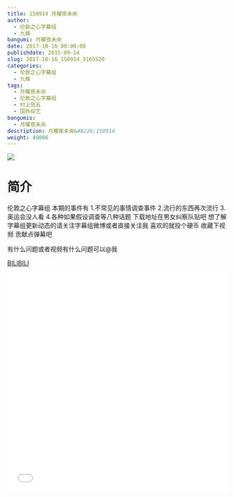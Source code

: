 ```yaml
---
title: 150914 月曜夜未央
author: 
  - 伦敦之心字幕组
  - 九條
bangumi: 月曜夜未央
date: 2017-10-16 00:00:00
publishdate: 2015-09-14
slug: 2017-10-16_150914_3165520
categories: 
  - 伦敦之心字幕组
  - 九條
tags: 
  - 月曜夜未央
  - 伦敦之心字幕组
  - 村上信五
  - 国外综艺
bangumis: 
  - 月曜夜未央
description: 月曜夜未央&#8226;150914
weight: 49086
---
```


![](https://i.imgur.com/jQ53fMw.jpg)

# 简介  
伦敦之心字幕组 本期的事件有 1.不常见的事情调查事件 2.流行的东西再次流行 3.奥运会没人看 4.各种如果假设调查等八种话题 下载地址在男女纠察队贴吧 想了解字幕组更新动态的请关注字幕组微博或者直接关注我 喜欢的就投个硬币 收藏下视频 贡献点弹幕吧
有什么问题或者视频有什么问题可以@我

  [BILIBILI](https://www.bilibili.com/video/av3165520/)


  <iframe src="//www.bilibili.com/html/html5player.html?cid=4985911&aid=3165520" width="100%" height="500" frameborder="0" allowfullscreen="allowfullscreen"></iframe>

